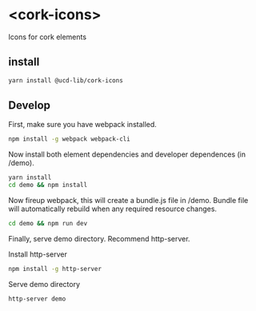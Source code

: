 # \<cork-icons\>

Icons for cork elements

## install

```bash
yarn install @ucd-lib/cork-icons
```

## Develop

First, make sure you have webpack installed.

```bash
npm install -g webpack webpack-cli
```

Now install both element dependencies and developer dependences (in /demo).

```bash
yarn install
cd demo && npm install
```

Now fireup webpack, this will create a bundle.js file in /demo.  Bundle file
will automatically rebuild when any required resource changes.

```bash
cd demo && npm run dev
```

Finally, serve demo directory.  Recommend http-server.

Install http-server
```bash
npm install -g http-server
```

Serve demo directory
```bash
http-server demo
```